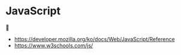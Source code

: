 # JavaScript

📔
* https://developer.mozilla.org/ko/docs/Web/JavaScript/Reference
* https://www.w3schools.com/js/
